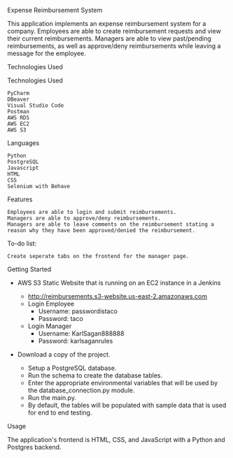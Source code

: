 Expense Reimbursement System

This application implements an expense reimbursement system for a company. Employees are able to create reimbursement
requests and view their current reimbursements. Managers are able to view past/pending reimbursements, as well as
approve/deny reimbursements while leaving a message for the employee.

Technologies Used

Technologies Used

    PyCharm
    DBeaver
    Visual Studio Code
    Postman
    AWS RDS
    AWS EC2
    AWS S3

Languages

    Python
    PostgreSQL
    Javascript
    HTML
    CSS
    Selenium with Behave

Features

    Employees are able to login and submit reimbursements.
    Managers are able to approve/deny reimbursements.
    Managers are able to leave comments on the reimbursement stating a reason why they have been approved/denied the reimbursement.

To-do list:

    Create seperate tabs on the frontend for the manager page.

Getting Started

* AWS S3 Static Website that is running on an EC2 instance in a Jenkins
    * http://reimbursements.s3-website.us-east-2.amazonaws.com
    * Login Employee 
        * Username: passwordistaco
        * Password: taco
    * Login Manager
        * Username: KarlSagan888888
        * Password: karlsaganrules

* Download a copy of the project.
    * Setup a PostgreSQL database.
    * Run the schema to create the database tables.
    * Enter the appropriate environmental variables that will be used by the database_connection.py module.
    * Run the main.py.
    * By default, the tables will be populated with sample data that is used for end to end testing.

Usage

The application's frontend is HTML, CSS, and JavaScript with a Python and Postgres backend.
